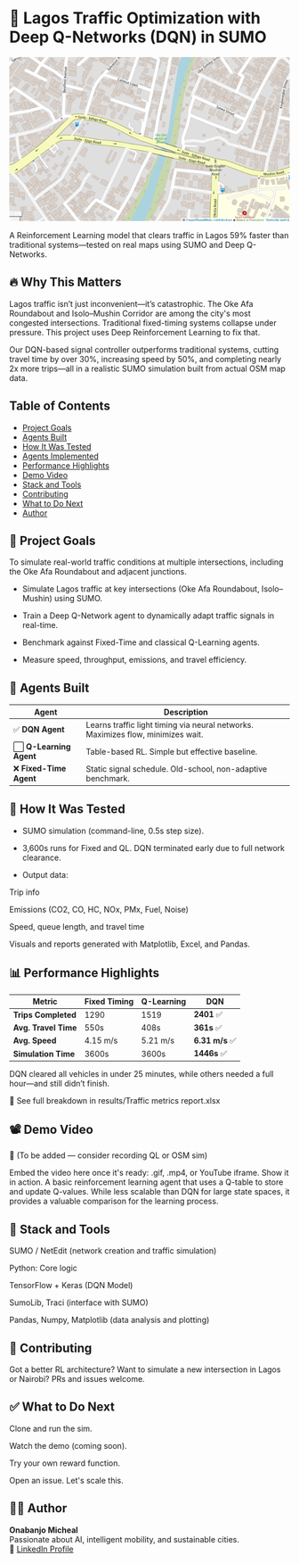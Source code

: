 # 🚦 Lagos Traffic Optimization with Deep Q-Networks (DQN) in SUMO

![Isolo-Egbe Map](https://raw.githubusercontent.com/Onabanjomicheal/Adaptive-Traffic-Signal-DQN/main/isolo_egbe.png)

A Reinforcement Learning model that clears traffic in Lagos 59% faster than traditional systems—tested on real maps using SUMO and Deep Q-Networks.

## 🔥 Why This Matters
Lagos traffic isn’t just inconvenient—it’s catastrophic. The Oke Afa Roundabout and Isolo–Mushin Corridor are among the city's most congested intersections. Traditional fixed-timing systems collapse under pressure. This project uses Deep Reinforcement Learning to fix that.

Our DQN-based signal controller outperforms traditional systems, cutting travel time by over 30%, increasing speed by 50%, and completing nearly 2x more trips—all in a realistic SUMO simulation built from actual OSM map data.

## Table of Contents

- [Project Goals](#project_goals)
- [Agents Built](#agents_built)
- [How It Was Tested](#how_it_was_tested)
- [Agents Implemented](#agents-implemented)
- [Performance Highlights](#performance_highlights)
- [Demo Video](#demo_video)
- [Stack and Tools](#stack_tools)
- [Contributing](#contributing)
- [What to Do Next](#what_to_do_next)
- [Author](#author)

## 🎯 Project Goals

To simulate real-world traffic conditions at multiple intersections, including the Oke Afa Roundabout and adjacent junctions.

- Simulate Lagos traffic at key intersections (Oke Afa Roundabout, Isolo–Mushin) using SUMO.

- Train a Deep Q-Network agent to dynamically adapt traffic signals in real-time.

- Benchmark against Fixed-Time and classical Q-Learning agents.

- Measure speed, throughput, emissions, and travel efficiency.

## 🧠 Agents Built

| Agent                  | Description                                                                      |
| ---------------------- | -------------------------------------------------------------------------------- |
| ✅ **DQN Agent**        | Learns traffic light timing via neural networks. Maximizes flow, minimizes wait. |
| ⬜ **Q-Learning Agent** | Table-based RL. Simple but effective baseline.                                   |
| ❌ **Fixed-Time Agent** | Static signal schedule. Old-school, non-adaptive benchmark.                      |


## 🧪 How It Was Tested
- SUMO simulation (command-line, 0.5s step size).

- 3,600s runs for Fixed and QL. DQN terminated early due to full network clearance.

- Output data:

Trip info

Emissions (CO2, CO, HC, NOx, PMx, Fuel, Noise)

Speed, queue length, and travel time

Visuals and reports generated with Matplotlib, Excel, and Pandas.

## 📊 Performance Highlights

| Metric               | Fixed Timing | Q-Learning | DQN            |
| -------------------- | ------------ | ---------- | -------------- |
| **Trips Completed**  | 1290         | 1519       | **2401** ✅     |
| **Avg. Travel Time** | 550s         | 408s       | **361s** ✅     |
| **Avg. Speed**       | 4.15 m/s     | 5.21 m/s   | **6.31 m/s** ✅ |
| **Simulation Time**  | 3600s        | 3600s      | **1446s** ✅    |

DQN cleared all vehicles in under 25 minutes, while others needed a full hour—and still didn’t finish.

📁 See full breakdown in results/Traffic metrics report.xlsx

## 📽️ Demo Video
🚧 (To be added — consider recording QL or OSM sim)

Embed the video here once it's ready: .gif, .mp4, or YouTube iframe. Show it in action.
A basic reinforcement learning agent that uses a Q-table to store and update Q-values. While less scalable than DQN for large state spaces, it provides a valuable comparison for the learning process.

## 🧰 Stack and Tools
SUMO / NetEdit (network creation and traffic simulation)

Python: Core logic

TensorFlow + Keras (DQN Model)

SumoLib, Traci (interface with SUMO)

Pandas, Numpy, Matplotlib (data analysis and plotting)


## 🤝 Contributing
Got a better RL architecture? Want to simulate a new intersection in Lagos or Nairobi?
PRs and issues welcome.

## ✅ What to Do Next
Clone and run the sim.

Watch the demo (coming soon).

Try your own reward function.

Open an issue. Let's scale this.

## 👨‍💻 Author
**Onabanjo Micheal**  
Passionate about AI, intelligent mobility, and sustainable cities.  
🔗 [LinkedIn Profile](https://www.linkedin.com/in/micheal-onabanjo/)
